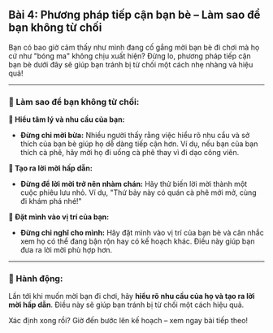 ## Bài 4: Phương pháp tiếp cận bạn bè – Làm sao để bạn không từ chối

Bạn có bao giờ cảm thấy như mình đang cố gắng mời bạn bè đi chơi mà họ cứ như "bóng ma" không chịu xuất hiện? Đừng lo, phương pháp tiếp cận bạn bè dưới đây sẽ giúp bạn tránh bị từ chối một cách nhẹ nhàng và hiệu quả!

---

### 📌 Làm sao để bạn không từ chối:

**🔹 Hiểu tâm lý và nhu cầu của bạn:**
- **Đừng chỉ mời bừa:** Nhiều người thấy rằng việc hiểu rõ nhu cầu và sở thích của bạn bè giúp họ dễ dàng tiếp cận hơn. Ví dụ, nếu bạn của bạn thích cà phê, hãy mời họ đi uống cà phê thay vì đi dạo công viên.

**🔹 Tạo ra lời mời hấp dẫn:**
- **Đừng để lời mời trở nên nhàm chán:** Hãy thử biến lời mời thành một cuộc phiêu lưu nhỏ. Ví dụ, "Thứ bảy này có quán cà phê mới mở, cùng đi khám phá nhé!"

**🔹 Đặt mình vào vị trí của bạn:**
- **Đừng chỉ nghĩ cho mình:** Hãy đặt mình vào vị trí của bạn bè và cân nhắc xem họ có thể đang bận rộn hay có kế hoạch khác. Điều này giúp bạn đưa ra lời mời phù hợp hơn.

---

### 🚀 Hành động:

Lần tới khi muốn mời bạn đi chơi, hãy **hiểu rõ nhu cầu của họ và tạo ra lời mời hấp dẫn**. Điều này sẽ giúp bạn tránh bị từ chối một cách hiệu quả.

Xác định xong rồi? Giờ đến bước lên kế hoạch – xem ngay bài tiếp theo!